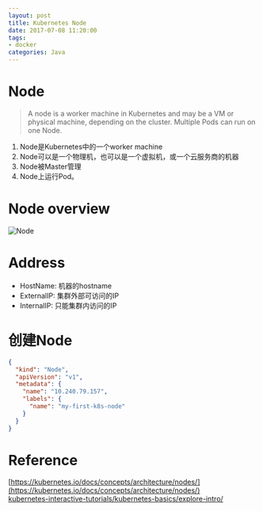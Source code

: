 ```yaml
---
layout: post
title: Kubernetes Node
date: 2017-07-08 11:20:00
tags:
- docker
categories: Java
---
```


# Node

> A node is a worker machine in Kubernetes and may be a VM or physical machine, depending on the cluster. Multiple Pods can run on one Node.


1. Node是Kubernetes中的一个worker machine
2. Node可以是一个物理机，也可以是一个虚拟机，或一个云服务商的机器
3. Node被Master管理
4. Node上运行Pod。

# Node overview
![Node](https://d33wubrfki0l68.cloudfront.net/5cb72d407cbe2755e581b6de757e0d81760d5b86/a9df9/docs/tutorials/kubernetes-basics/public/images/module_03_nodes.svg)

# Address
* HostName: 机器的hostname
* ExternalIP: 集群外部可访问的IP
* InternalIP: 只能集群内访问的IP



# 创建Node
```json
{
  "kind": "Node",
  "apiVersion": "v1",
  "metadata": {
    "name": "10.240.79.157",
    "labels": {
      "name": "my-first-k8s-node"
    }
  }
}
```






# Reference
[https://kubernetes.io/docs/concepts/architecture/nodes/](https://kubernetes.io/docs/concepts/architecture/nodes/)        
[kubernetes-interactive-tutorials/kubernetes-basics/explore-intro/](https://kubernetes.io/docs/tutorials/kubernetes-basics/explore-intro/)
